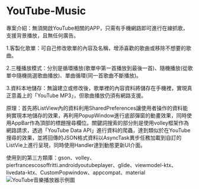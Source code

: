 # YouTube-Music
專案介紹：無須開啟YouTube相關的APP，只需有手機網路即可進行在線抓歌，支援背景播放，且無任何廣告。

1.客製化歌單：可自己修改歌單的內容及名稱，增添喜歡的歌曲或移除不想要的歌曲。

2.三種播放模式：分別是循環播放(歌單中第一首播放到最後一首)、隨機播放(從歌單中隨機挑選歌曲播放)、單曲循環(同一首歌曲不斷播放)。

3.資料本地儲存：無論建立或修改後，歌單裡的內容資料將儲存在手機裡，實現真正意義上的「YouTube MP3」，但歌曲播放仍須有網路支援。

原理：首先將ListView內的資料利用SharedPreferences讓使用者操作的資料能夠實現本地儲存的效果，再利用PopupWindow進行底部彈窗的動畫效果，同時使用AppBar作為頂部的標題搜尋欄位。關鍵詞搜索的部分則是使用volley框架作為網路請求，透過「YouTube Data API」進行資料的爬蟲，達到類似於在YouTube搜尋的效果，並將回傳的JSON格式資料以AsyncTask異步任務加載到自訂的ListVie上進行呈現，同時使用Handler達到動態更新UI介面。

使用到的第三方類庫：gson、volley、pierfrancescosoffritti.androidyoutubeplayer、glide、viewmodel-ktx、livedata-ktx、CustomPopwindow、appcompat、material
![YouTube音樂播放器示例圖](https://user-images.githubusercontent.com/71322458/118897956-04870300-b93e-11eb-9fc0-97cadee01f49.png)
